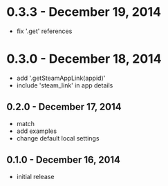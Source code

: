 # 0.3.3 - December 19, 2014

- fix '.get' references


# 0.3.0 - December 18, 2014

- add '.getSteamAppLink(appid)'
- include 'steam_link' in app details


## 0.2.0 - December 17, 2014

- match
- add examples
- change default local settings


## 0.1.0 - December 16, 2014

- initial release
